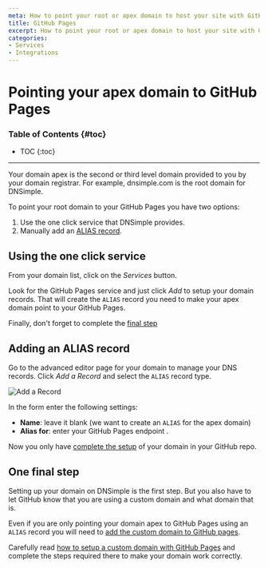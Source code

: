 ```yaml
---
meta: How to point your root or apex domain to host your site with GitHub Pages using DNSimple.
title: GitHub Pages
excerpt: How to point your root or apex domain to host your site with GitHub Pages using DNSimple.
categories:
- Services
- Integrations
---
```


# Pointing your apex domain to GitHub Pages

### Table of Contents {#toc}

* TOC
{:toc}

---

Your domain apex is the second or third level domain provided to you by your domain registrar. For example, dnsimple.com is the root domain for DNSimple.

To point your root domain to your GitHub Pages you have two options:

  1. Use the one click service that DNSimple provides.
  2. Manually add an [ALIAS record](/articles/alias-record).


## Using the one click service

From your domain list, click on the *Services* button.

Look for the GitHub Pages service and just click *Add* to setup your domain records. That will create the `ALIAS` record you need to make your apex domain point to your GitHub Pages.

Finally, don't forget to complete the [final step](#one-final-step)


## Adding an ALIAS record

Go to the advanced editor page for your domain to manage your DNS records. Click *Add a Record* and select the `ALIAS` record type.

![Add a Record](/files/dnsimple-alias-record-1.png)

In the form enter the following settings:

- **Name**: leave it blank (we want to create an `ALIAS` for the apex domain)
- **Alias for**: enter your GitHub Pages endpoint .

Now you only have [complete the setup](https://help.github.com/articles/setting-up-a-custom-domain-with-pages#setting-the-domain-in-your-repo) of your domain in your GitHub repo.


## One final step

Setting up your domain on DNSimple is the first step. But you also have to let GitHub know that you are using a custom domain and what domain that is.

Even if you are only pointing your domain apex to GitHub Pages using an `ALIAS` record you will need to [add the custom domain to GitHub pages](https://help.github.com/articles/adding-or-removing-a-custom-domain-for-your-github-pages-site/).

Carefully read [how to setup a custom domain with GitHub Pages](https://help.github.com/articles/using-a-custom-domain-with-github-pages/) and complete the steps required there to make your domain work correctly.
